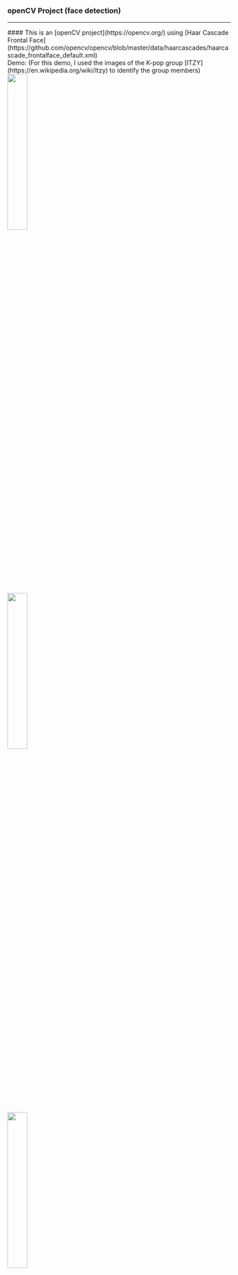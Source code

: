 ### openCV Project (face detection)
<hr>
#### This is an [openCV project](https://opencv.org/) using [Haar Cascade Frontal Face](https://github.com/opencv/opencv/blob/master/data/haarcascades/haarcascade_frontalface_default.xml) 
<br>
Demo: (For this demo, I used the images of the K-pop group [ITZY](https://en.wikipedia.org/wiki/Itzy) to identify the group members)
<br>
<img src= https://github.com/cedric130813/opencv-project/blob/main/Sample%20Screenshots/photo_2021-06-15_20-57-38.jpg height=30% width=30% />
<br>
<img src= https://github.com/cedric130813/opencv-project/blob/main/Sample%20Screenshots/photo_2021-06-15_22-33-41.jpg height=30% width=30% />
<br>
<img src= https://github.com/cedric130813/opencv-project/blob/main/Sample%20Screenshots/photo_2021-06-15_22-52-14.jpg height=30% width=30% />
